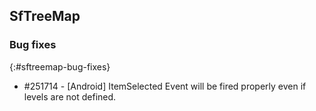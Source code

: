 ## SfTreeMap

### Bug fixes
{:#sftreemap-bug-fixes}

* \#251714 - [Android] ItemSelected Event will be fired properly even if levels are not defined.